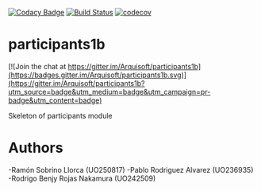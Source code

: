 [![Codacy Badge](https://api.codacy.com/project/badge/Grade/2f5e9b234d9b4cbd8669629c299990ad)](https://www.codacy.com/app/jelabra/participants1b?utm_source=github.com&utm_medium=referral&utm_content=Arquisoft/participants1b&utm_campaign=badger)
[![Build Status](https://travis-ci.org/Arquisoft/participants1b.svg?branch=master)](https://travis-ci.org/Arquisoft/participants1b)
[![codecov](https://codecov.io/gh/Arquisoft/participants1b/branch/master/graph/badge.svg)](https://codecov.io/gh/Arquisoft/participants1b)


# participants1b

[![Join the chat at https://gitter.im/Arquisoft/participants1b](https://badges.gitter.im/Arquisoft/participants1b.svg)](https://gitter.im/Arquisoft/participants1b?utm_source=badge&utm_medium=badge&utm_campaign=pr-badge&utm_content=badge)

Skeleton of participants module

# Authors

-Ramón Sobrino Llorca (UO250817)
-Pablo Rodriguez Alvarez (UO236935)
-Rodrigo Benjy Rojas Nakamura (UO242509)

